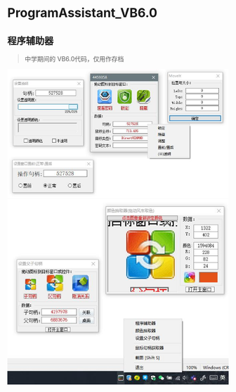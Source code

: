 # ProgramAssistant_VB6.0

## 程序辅助器

> 中学期间的 VB6.0代码，仅用作存档

![image](./Screen-1.jpg)
![image](./Screen-2.jpg)
